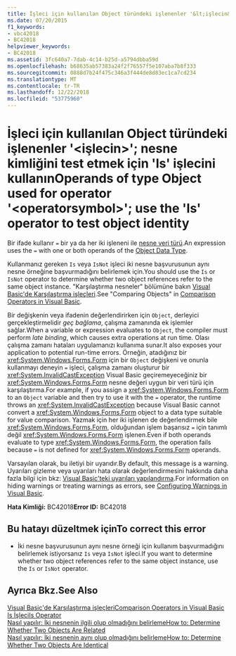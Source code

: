 ```yaml
---
title: İşleci için kullanılan Object türündeki işlenenler '&lt;işlecin&gt;'; nesne kimliğini test etmek için 'Is' işlecini kullanın
ms.date: 07/20/2015
f1_keywords:
- vbc42018
- BC42018
helpviewer_keywords:
- BC42018
ms.assetid: 3fc640a7-7dab-4c14-b25d-a5794dbba59d
ms.openlocfilehash: b68635ab57383a24f2f76557f5e107aba7b8f333
ms.sourcegitcommit: 0888d7b24f475c346a3f444de8d83ec1ca7cd234
ms.translationtype: MT
ms.contentlocale: tr-TR
ms.lasthandoff: 12/22/2018
ms.locfileid: "53775960"
---
```

# <a name="operands-of-type-object-used-for-operator-ltoperatorsymbolgt-use-the-is-operator-to-test-object-identity"></a><span data-ttu-id="75de1-102">İşleci için kullanılan Object türündeki işlenenler '&lt;işlecin&gt;'; nesne kimliğini test etmek için 'Is' işlecini kullanın</span><span class="sxs-lookup"><span data-stu-id="75de1-102">Operands of type Object used for operator '&lt;operatorsymbol&gt;'; use the 'Is' operator to test object identity</span></span>
<span data-ttu-id="75de1-103">Bir ifade kullanır `=` bir ya da her iki işleneni ile [nesne veri türü](../../visual-basic/language-reference/data-types/object-data-type.md).</span><span class="sxs-lookup"><span data-stu-id="75de1-103">An expression uses the `=` with one or both operands of the [Object Data Type](../../visual-basic/language-reference/data-types/object-data-type.md).</span></span>  
  
 <span data-ttu-id="75de1-104">Kullanmanız gereken `Is` veya `IsNot` işleci iki nesne başvurusunun aynı nesne örneğine başvurmadığını belirlemek için.</span><span class="sxs-lookup"><span data-stu-id="75de1-104">You should use the `Is` or `IsNot` operator to determine whether two object references refer to the same object instance.</span></span> <span data-ttu-id="75de1-105">"Karşılaştırma nesneler" bölümüne bakın [Visual Basic'de Karşılaştırma işleçleri](../../visual-basic/programming-guide/language-features/operators-and-expressions/comparison-operators.md).</span><span class="sxs-lookup"><span data-stu-id="75de1-105">See "Comparing Objects" in [Comparison Operators in Visual Basic](../../visual-basic/programming-guide/language-features/operators-and-expressions/comparison-operators.md).</span></span>  
  
 <span data-ttu-id="75de1-106">Bir değişkenin veya ifadenin değerlendirirken için `Object`, derleyici gerçekleştirmelidir *geç bağlama*, çalışma zamanında ek işlemler sağlar.</span><span class="sxs-lookup"><span data-stu-id="75de1-106">When a variable or expression evaluates to `Object`, the compiler must perform *late binding*, which causes extra operations at run time.</span></span> <span data-ttu-id="75de1-107">Olası çalışma zamanı hataları uygulamanızı kullanıma sunar.</span><span class="sxs-lookup"><span data-stu-id="75de1-107">It also exposes your application to potential run-time errors.</span></span> <span data-ttu-id="75de1-108">Örneğin, atadığınız bir <xref:System.Windows.Forms.Form> için bir `Object` değişkeni ve onunla kullanmayı deneyin `=` işleci, çalışma zamanı oluşturur bir <xref:System.InvalidCastException> Visual Basic geçiremeyeceğiniz bir <xref:System.Windows.Forms.Form> nesne değeri uygun bir veri türü için karşılaştırma.</span><span class="sxs-lookup"><span data-stu-id="75de1-108">For example, if you assign a <xref:System.Windows.Forms.Form> to an `Object` variable and then try to use it with the `=` operator, the runtime throws an <xref:System.InvalidCastException> because Visual Basic cannot convert a <xref:System.Windows.Forms.Form> object to a data type suitable for value comparison.</span></span> <span data-ttu-id="75de1-109">Yazmak için her iki işlenen de değerlendirmek bile <xref:System.Windows.Forms.Form>, olduğundan işlem başarısız `=` için tanımlı değil <xref:System.Windows.Forms.Form> işlenen.</span><span class="sxs-lookup"><span data-stu-id="75de1-109">Even if both operands evaluate to type <xref:System.Windows.Forms.Form>, the operation fails because `=` is not defined for <xref:System.Windows.Forms.Form> operands.</span></span>  
  
 <span data-ttu-id="75de1-110">Varsayılan olarak, bu iletiyi bir uyarıdır.</span><span class="sxs-lookup"><span data-stu-id="75de1-110">By default, this message is a warning.</span></span> <span data-ttu-id="75de1-111">Uyarıları gizleme veya uyarıları hata olarak değerlendirmesini hakkında daha fazla bilgi için bkz: [Visual Basic'teki uyarıları yapılandırma](/visualstudio/ide/configuring-warnings-in-visual-basic).</span><span class="sxs-lookup"><span data-stu-id="75de1-111">For information on hiding warnings or treating warnings as errors, see [Configuring Warnings in Visual Basic](/visualstudio/ide/configuring-warnings-in-visual-basic).</span></span>  
  
 <span data-ttu-id="75de1-112">**Hata Kimliği:** BC42018</span><span class="sxs-lookup"><span data-stu-id="75de1-112">**Error ID:** BC42018</span></span>  
  
## <a name="to-correct-this-error"></a><span data-ttu-id="75de1-113">Bu hatayı düzeltmek için</span><span class="sxs-lookup"><span data-stu-id="75de1-113">To correct this error</span></span>  
  
-   <span data-ttu-id="75de1-114">İki nesne başvurusunun aynı nesne örneği için kullanım başvurmadığını belirlemek istiyorsanız `Is` veya `IsNot` işleci.</span><span class="sxs-lookup"><span data-stu-id="75de1-114">If you want to determine whether two object references refer to the same object instance, use the `Is` or `IsNot` operator.</span></span>  
  
## <a name="see-also"></a><span data-ttu-id="75de1-115">Ayrıca Bkz.</span><span class="sxs-lookup"><span data-stu-id="75de1-115">See Also</span></span>  
 [<span data-ttu-id="75de1-116">Visual Basic'de Karşılaştırma işleçleri</span><span class="sxs-lookup"><span data-stu-id="75de1-116">Comparison Operators in Visual Basic</span></span>](../../visual-basic/programming-guide/language-features/operators-and-expressions/comparison-operators.md)  
 [<span data-ttu-id="75de1-117">Is İşleci</span><span class="sxs-lookup"><span data-stu-id="75de1-117">Is Operator</span></span>](../../visual-basic/language-reference/operators/is-operator.md)  
 [<span data-ttu-id="75de1-118">Nasıl yapılır: İki nesnenin ilgili olup olmadığını belirleme</span><span class="sxs-lookup"><span data-stu-id="75de1-118">How to: Determine Whether Two Objects Are Related</span></span>](../../visual-basic/programming-guide/language-features/variables/how-to-determine-whether-two-objects-are-related.md)  
 [<span data-ttu-id="75de1-119">Nasıl yapılır: İki nesnenin aynı olup olmadığını belirleme</span><span class="sxs-lookup"><span data-stu-id="75de1-119">How to: Determine Whether Two Objects Are Identical</span></span>](../../visual-basic/programming-guide/language-features/variables/how-to-determine-whether-two-objects-are-identical.md)
